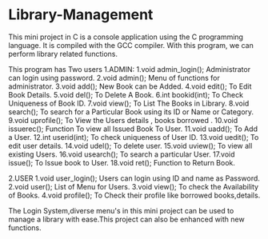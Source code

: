 # Library-Management

This mini project in C is a console application using the C programming language. It is compiled with the GCC compiler. With this program, we can perform library related functions.

This program has Two users
1.ADMIN:
   1.void admin_login();
              Administrator can login using password.
   2.void admin();
              Menu of functions for administrator.
   3.void add();
              New Book can be Added. 
   4.void edit();
              To Edit Book Details.
   5.void del();
              To Delete A Book.
   6.int bookid(int);
              To Check Uniqueness of Book ID.
   7.void view();
              To List The Books in Library.
   8.void search();
              To search for a Particular Book using its ID or Name or Category.
   9.void uprofile();
              To View the Users details , books borrowed .
   10.void issuerec();
               Function To view all Issued Book To User.
   11.void uadd();
               To Add a User.
   12.int userid(int);
               To check uniqueness of User ID.
   13.void uedit();
                To edit user details.
   14.void udel();
                To delete user.
   15.void uview();
                To view all existing Users.
   16.void usearch();
                To search a particular User.
   17.void issue();
                To Issue book to User.
   18.void ret();
                Function to Return Book.

2.USER
   1.void user_login();
             Users can login using ID and name as Password.
   2.void user();
             List of Menu for Users.
   3.void view();
             To check the Availability of Books.
   4.void profile();
             To Check their profile like borrowed books,details.
             
 The Login System,diverse menu's in this mini project can be used to manage a library with ease.This project can also be enhanced with new functions.
  
   
    
 
    
